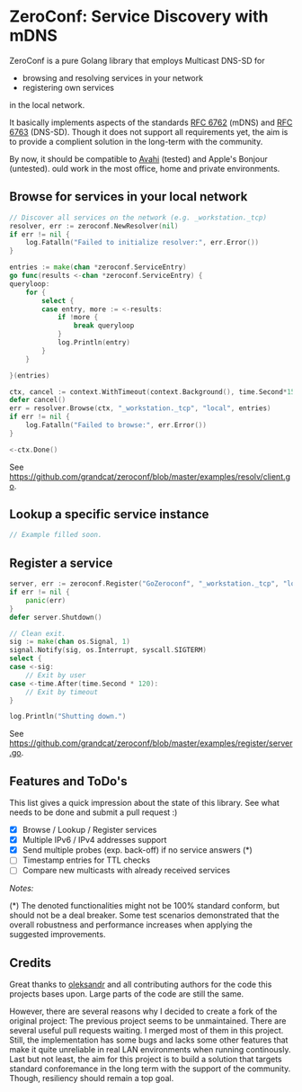 ZeroConf: Service Discovery with mDNS
=====================================
ZeroConf is a pure Golang library that employs Multicast DNS-SD for

* browsing and resolving services in your network
* registering own services

in the local network.

It basically implements aspects of the standards
[RFC 6762](https://tools.ietf.org/html/rfc6762) (mDNS) and
[RFC 6763](https://tools.ietf.org/html/rfc6763) (DNS-SD).
Though it does not support all requirements yet, the aim is to provide a complient solution in the long-term with the community.

By now, it should be compatible to [Avahi](http://avahi.org/) (tested) and Apple's Bonjour (untested).
ould work in the most office, home and private environments.

## Browse for services in your local network

```go
// Discover all services on the network (e.g. _workstation._tcp)
resolver, err := zeroconf.NewResolver(nil)
if err != nil {
    log.Fatalln("Failed to initialize resolver:", err.Error())
}

entries := make(chan *zeroconf.ServiceEntry)
go func(results <-chan *zeroconf.ServiceEntry) {
queryloop:
    for {
        select {
        case entry, more := <-results:
            if !more {
                break queryloop
            }
            log.Println(entry)
        }
    }

}(entries)

ctx, cancel := context.WithTimeout(context.Background(), time.Second*15)
defer cancel()
err = resolver.Browse(ctx, "_workstation._tcp", "local", entries)
if err != nil {
    log.Fatalln("Failed to browse:", err.Error())
}

<-ctx.Done()
```
See https://github.com/grandcat/zeroconf/blob/master/examples/resolv/client.go.

## Lookup a specific service instance

```go
// Example filled soon.
```

## Register a service

```go
server, err := zeroconf.Register("GoZeroconf", "_workstation._tcp", "local", 42424, []string{"txtv=0", "lo=1", "la=2"}, nil)
if err != nil {
    panic(err)
}
defer server.Shutdown()

// Clean exit.
sig := make(chan os.Signal, 1)
signal.Notify(sig, os.Interrupt, syscall.SIGTERM)
select {
case <-sig:
    // Exit by user
case <-time.After(time.Second * 120):
    // Exit by timeout
}

log.Println("Shutting down.")
```
See https://github.com/grandcat/zeroconf/blob/master/examples/register/server.go.

## Features and ToDo's
This list gives a quick impression about the state of this library.
See what needs to be done and submit a pull request :)

* [x] Browse / Lookup / Register services
* [x] Multiple IPv6 / IPv4 addresses support
* [x] Send multiple probes (exp. back-off) if no service answers (*)
* [ ] Timestamp entries for TTL checks
* [ ] Compare new multicasts with already received services

_Notes:_

(*) The denoted functionalities might not be 100% standard conform, but should not be a deal breaker.
    Some test scenarios demonstrated that the overall robustness and performance increases when applying the suggested improvements.

## Credits
Great thanks to [oleksandr](https://github.com/oleksandr/bonjour) and all contributing authors for the code this projects bases upon.
Large parts of the code are still the same.

However, there are several reasons why I decided to create a fork of the original project:
The previous project seems to be unmaintained. There are several useful pull requests waiting. I merged most of them in this project.
Still, the implementation has some bugs and lacks some other features that make it quite unreliable in real LAN environments when running continously.
Last but not least, the aim for this project is to build a solution that targets standard conforemance in the long term with the support of the community.
Though, resiliency should remain a top goal.